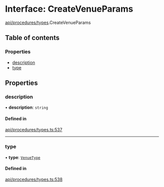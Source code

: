 # Interface: CreateVenueParams

[api/procedures/types](../wiki/api.procedures.types).CreateVenueParams

## Table of contents

### Properties

- [description](../wiki/api.procedures.types.CreateVenueParams#description)
- [type](../wiki/api.procedures.types.CreateVenueParams#type)

## Properties

### description

• **description**: `string`

#### Defined in

[api/procedures/types.ts:537](https://github.com/PolymeshAssociation/polymesh-sdk/blob/2d3ac2ae/src/api/procedures/types.ts#L537)

___

### type

• **type**: [`VenueType`](../wiki/api.entities.Venue.types.VenueType)

#### Defined in

[api/procedures/types.ts:538](https://github.com/PolymeshAssociation/polymesh-sdk/blob/2d3ac2ae/src/api/procedures/types.ts#L538)
